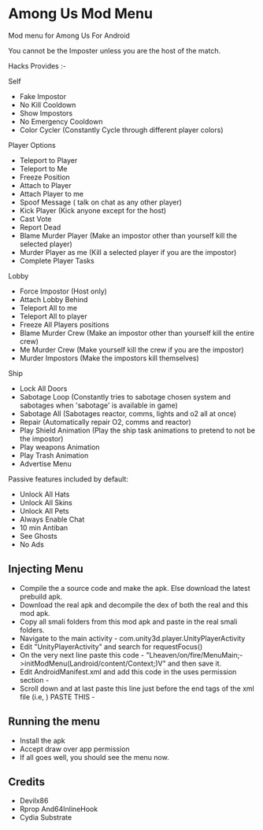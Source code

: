 # Among Us Mod Menu
Mod menu for Among Us For Android

You cannot be the Imposter unless you are the host of the match.

Hacks Provides :-

Self
- Fake Impostor
- No Kill Cooldown
- Show Impostors
- No Emergency Cooldown
- Color Cycler (Constantly Cycle through different player colors)

Player Options
- Teleport to Player
- Teleport to Me
- Freeze Position
- Attach to Player
- Attach Player to me
- Spoof Message ( talk on chat as any other player)
- Kick Player (Kick anyone except for the host)
- Cast Vote
- Report Dead
- Blame Murder Player (Make an impostor other than yourself kill the selected player)
- Murder Player as me (Kill a selected player if you are the impostor)
- Complete Player Tasks

Lobby
- Force Impostor (Host only)
- Attach Lobby Behind
- Teleport All to me
- Teleport All to player
- Freeze All Players positions
- Blame Murder Crew (Make an impostor other than yourself kill the entire crew)
- Me Murder Crew (Make yourself kill the crew if you are the impostor)
- Murder Impostors (Make the impostors kill themselves)

Ship
- Lock All Doors
- Sabotage Loop (Constantly tries to sabotage chosen system and sabotages when 'sabotage' is available in game)
- Sabotage All (Sabotages reactor, comms, lights and o2 all at once)
- Repair (Automatically repair O2, comms and reactor)
- Play Shield Animation (Play the ship task animations to pretend to not be the impostor)
- Play weapons Animation
- Play Trash Animation
- Advertise Menu


Passive features included by default:
- Unlock All Hats
- Unlock All Skins
- Unlock All Pets
- Always Enable Chat
- 10 min Antiban
- See Ghosts
- No Ads

## Injecting Menu
- Compile the a source code and make the apk. Else download the latest prebuild apk.
- Download the real apk and decompile the dex of both the real and this mod apk.
- Copy all smali folders from this mod apk and paste in the real smali folders.
- Navigate to the main activity - com.unity3d.player.UnityPlayerActivity
- Edit "UnityPlayerActivity" and search for requestFocus()
- On the very next line paste this code - "Lheaven/on/fire/MenuMain;->initModMenu(Landroid/content/Context;)V" and then save it.
- Edit AndroidManifest.xml and add this code in the uses permission section - <uses-permission android:name="android.permission.SYSTEM_ALERT_WINDOW"/>
- Scroll down and at last paste this line just before the end tags of the xml file (i.e, </application></manifest>) 
PASTE THIS - <service android:name="heaven.on.fire.MenuService" android:enabled="true" android:exported="false"/>

## Running the menu
- Install the apk
- Accept draw over app permission
- If all goes well, you should see the menu now.

## Credits
- Devilx86
- Rprop And64InlineHook
- Cydia Substrate
